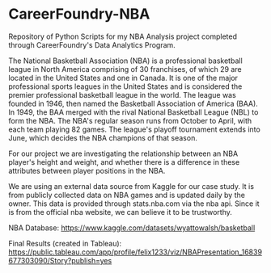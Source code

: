 # CareerFoundry-NBA

Repository of Python Scripts for my NBA Analysis project completed through CareerFoundry's Data Analytics Program.

The National Basketball Association (NBA) is a professional basketball league in North America comprising of 30 franchises, of which 29 are located in the United States and one in Canada. It is one of the major professional sports leagues in the United States and is considered the premier professional basketball league in the world. The league was founded in 1946, then named the Basketball Association of America (BAA). In 1949, the BAA merged with the rival National Basketball League (NBL) to form the NBA. The NBA's regular season runs from October to April, with each team playing 82 games. The league's playoff tournament extends into June, which decides the NBA champions of that season.

For our project we are investigating the relationship between an NBA player's height and weight, and whether there is a difference in these attributes between player positions in the NBA.

We are using an external data source from Kaggle for our case study. It is from publicly collected data on NBA games and is updated daily by the owner. This data is provided through stats.nba.com via the nba api. Since it is from the official nba website, we can believe it to be trustworthy.

NBA Database: https://www.kaggle.com/datasets/wyattowalsh/basketball

Final Results (created in Tableau): https://public.tableau.com/app/profile/felix1233/viz/NBAPresentation_16839677303090/Story?publish=yes
